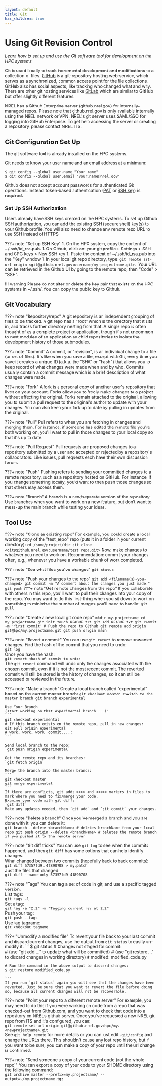 ```yaml
---
layout: default
title: Git
has_children: true
---
```


# Using Git Revision Control 

*Learn how to set up and use the Git software tool for development on the HPC systems*

Git is used locally to track incremental development and modifications to a collection of files. [GitHub](https://github.com) is a git-repository hosting web-service, which serves as a synchronized, common access point for the file collections. GitHub also has social aspects, like tracking who changed what and why. There are other git hosting services like [GitLab](https://gitlab.com) which are similar to GitHub but offer slightly different features.


NREL has a Github Enterprise server (github.nrel.gov) for internally-managed repos. Please note that github.nrel.gov is only available internally using the NREL network or VPN. NREL's git server uses SAML/SSO for logging into GitHub Enterprise. To get help accessing the server or creating a repository, please contact NREL ITS.

## Git Configuration Set Up

The git software tool is already installed on the HPC systems. 

Git needs to know your user name and an email address at a minimum:

```
$ git config --global user.name "Your name"
$ git config --global user.email "your.name@nrel.gov"
```

Github does not accept account passwords for authenticated Git operations. Instead, token-based authentication ([PAT](https://docs.github.com/en/authentication/keeping-your-account-and-data-secure/creating-a-personal-access-token) or [SSH key](https://docs.github.com/en/authentication/connecting-to-github-with-ssh/about-ssh)) is required.

### Set Up SSH Authorization
Users already have SSH keys created on the HPC systems. To set up Github SSH authorization, you can add the existing SSH (secure shell) key(s) to your Github profile. You will also need to change any remote repo URL to use SSH instead of HTTPS. 

???+ note "Set up SSH Key"
    1. On the HPC system, copy the content of ~/.ssh/id_rsa.pub. 
    1. On Github, click on: your git profile >  Settings > SSH and GPG keys > New SSH key
    1. Paste the content of ~/.ssh/id_rsa.pub into the "Key" window
    1. In your local git repo directory, type:
    ```
    git remote set-url origin <git@github.nrel.gov:username/my-projectname.git>.
    ```
    Your URL can be retrieved in the Github UI by going to the remote repo, then "Code" > "SSH".

!!! warning 
    Please do not alter or delete the key pair that exists on the HPC systems in ~/.ssh/. You can copy the public key to Github. 
## Git Vocabulary

???+ note "Repository/repo"
    A git repository is an independent grouping of files to be tracked. A git repo has a "root" which is the directory that it sits in, and tracks further directory nesting from that. A single repo is often thought of as a complete project or application, though it's not uncommon to nest modules of an application as child repositories to isolate the development history of those submodules.

???+ note "Commit"
    A commit, or "revision", is an individual change to a file (or set of files). It's like when you save a file, except with Git, every time you save it creates a unique ID (a.k.a. the "SHA" or "hash") that allows you to keep record of what changes were made when and by who. Commits usually contain a commit message which is a brief description of what changes were made.

???+ note "Fork" 
    A fork is a personal copy of another user's repository that lives on your account. Forks allow you to freely make changes to a project without affecting the original. Forks remain attached to the original, allowing you to submit a pull request to the original's author to update with your changes. You can also keep your fork up to date by pulling in updates from the original.

???+ note "Pull"
    Pull refers to when you are fetching in changes and merging them. For instance, if someone has edited the remote file you're both working on, you'll want to pull in those changes to your local copy so that it's up to date.
    
???+ note "Pull Request"
    Pull requests are proposed changes to a repository submitted by a user and accepted or rejected by a repository's collaborators. Like issues, pull requests each have their own discussion forum. 

???+ note "Push"
    Pushing refers to sending your committed changes to a remote repository, such as a repository hosted on GitHub. For instance, if you change something locally, you'd want to then push those changes so that others may access them.

???+ note "Branch"
    A branch is a new/separate version of the repository. Use branches when you want to work on a new feature, but don't want to mess-up the main branch while testing your ideas. 
## Tool Use

???+ note "Clone an existing repo"
    For example, you could create a local working copy of the "test_repo" repo (puts it in a folder in your current directory):
    ```
    cd /some/project/dir
    git clone <git@github.nrel.gov:username/test_repo.git>
    ```
    Now, make changes to whatever you need to work on.
    Recommendation: commit your changes often, e.g., whenever you have a workable chunk of work completed.

???+ note "See what files you've changed"
    `git status`

???+ note "Push your changes to the repo"
    ```
    git add <filename(s)-you-changed>
    git commit -m "A comment about the changes you just made."
    git push
    ```
???+ note "Get remote changes from the repo"
    If you collaborate with others in this repo, you'll want to pull their changes into your copy of the repo. You may want to do this first-thing when you sit down to work on something to minimize the number of merges you'll need to handle:
    `git pull`

???+ note "Create a new local git code repo"
    ```
    mkdir my.projectname
    cd my.projectname
    git init
    touch README.txt
    git add README.txt
    git commit -m 'first commit'
    # Push the repo to Github
    git remote add origin git@hpc/my.projectname.git
    git push origin main
    ```

???+ note "Revert a commit"
    You can use `git revert` to remove unwanted changes.
    Find the hash of the commit that you need to undo:  
    `git log`  
    Once you have the hash:  
    `git revert <hash of commit to undo>`  
    The `git revert` command will undo only the changes associated with the chosen commit, even if it is not the most recent commit. The reverted commit will still be stored in the history of changes, so it can still be accessed or reviewed in the future. 

???+ note "Make a branch"
    Create a local branch called "experimental" based on the current master branch:
    ```
    git checkout master #Switch to the master branch
    git branch experimental
    ```

    Use Your Branch
    (start working on that experimental branch....):
    ```
    git checkout experimental
    # If this branch exists on the remote repo, pull in new changes:
    git pull origin experimental
    # work, work, work, commit....:
    ```

    Send local branch to the repo:  
    `git push origin experimental`

    Get the remote repo and its branches:  
    `git fetch origin`

    Merge the branch into the master branch:  
    ```
    git checkout master
    git merge experimental
    ```
    If there are conflicts, git adds >>>> and <<<<< markers in files to mark where you need to fix/merge your code.  
    Examine your code with git diff:  
    `git diff`   
    Make any updates needed, then `git add` and `git commit` your changes. 

???+ note "Delete a branch"
    Once you've merged a branch and you are done with it, you can delete it:  
    ```
    git branch --delete <branchName> # deletes branchName from your local repo
    git push origin --delete <branchName> # deletes the remote branch if you pushed it to the remote server
    ```

???+ note "Git diff tricks"
    You can use `git log` to see when the commits happened, and then `git diff` has some options that can help identify changes.  
    What changed between two commits (hopefully back to back commits):  
    `git diff 57357fd9..4f890708 > my.patch`  
    Just the files that changed:    
    `git diff --name-only 57357fd9 4f890708`

???+ note "Tags"
    You can tag a set of code in git, and use a specific tagged version.  
    List tags:  
    `git tags -l`  
    Set a tag:  
    `git tag -a "2.2" -m "Tagging current rev at 2.2"`  
    Push your tag:  
    `git push --tags`  
    Use tag tagname:  
    `git checkout tagname`

???+ "Unmodify a modified file"
    To revert your file back to your last commit and discard current changes, use the output from `git status` to easily un-modify it. 
    ```
    $ git status
    # Changes not staged for commit:  
    # (use "git add <file>..." to update what will be committed)
    # (use "git restore <file>..." to discard changes in working directory)
        # modified: modified_code.py  

    # Run the command in the above output to discard changes:  
    $ git restore modified_code.py

    ```
    If you run `git status` again you will see that the changes have been reverted. Just be sure that you want to revert the file before doing so, because all current changes will not be recoverable. 

???+ note "Point your repo to a different remote server"
    For example, you may need to do this if you were working on code from a repo that was checked-out from Github.com, and you want to check that code into a repository on NREL's github server. Once you've requested a new NREL git repo from ITS and it's configured, you can:    
    ```
    git remote set-url origin git@github.nrel.gov:hpc/my.<newprojectname>.git
    ```    
    See `git help remote` for more details or you can just edit `.git/config` and change the URLs there. 
    This shouldn't cause any lost repo history, but if you want to be sure, you can make a copy of your repo until the url change is confirmed. 

???+ note "Send someone a copy of your current code (not the whole repo)"
    You can export a copy of your code to your $HOME directory using the following command:    
    `git archive master --prefix=my.projectname/ --output=~/my.projectname.tgz`






